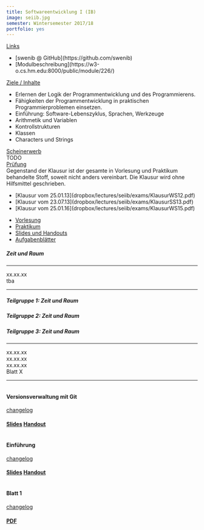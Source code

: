 ```yaml
---
title: Softwareentwicklung I (IB)
image: seiib.jpg
semester: Wintersemester 2017/18
portfolio: yes
---
```


<div class="container">
<div class="row">
<!-- {{{ Left sidebar  -->
<div class="col-md-4">
<div class="sidebar-box">
<div class="card-accordion card-accordion-simple card-accordion-icons-left mb80" id="card-accordion-simple" role="tablist" aria-multiselectable="true">
<!-- {{{ card 0: Links -->
<div class="card">
<div class="card-header accordion-header" role="tab" id="headingZero">
<a data-toggle="collapse" data-parent="#card-accordion-simple" href="#collapseZeroList" aria-expanded="true" aria-controls="collapseZeroList">
Links
</a>
</div>
<div id="collapseZeroList" class="collapse show" role="tabpanel" aria-labelledby="headingZero">
<div class="card-block">

<ul class="icon-list list-unstyled">
<li><i class="ion-link"></i>
[swenib @ GitHub](https://github.com/swenib)
</li>
<li><i class="ion-link"></i>
[Modulbeschreibung](https://w3-o.cs.hm.edu:8000/public/module/226/)
</li>
</ul>

</div>
</div>
</div>
<!-- }}} card 0 end -->
<!-- {{{ card 1: Ziele / Inhalte -->
<div class="card">
<div class="card-header accordion-header" role="tab" id="headingOne">
<a class="collapsed" data-toggle="collapse" data-parent="#card-accordion-simple" href="#collapseOneList" aria-expanded="false" aria-controls="collapseOneList">
Ziele / Inhalte
</a>
</div>
<div id="collapseOneList" class="collapse" role="tabpanel" aria-labelledby="headingOne">
<div class="card-block">

<ul class="icon-list list-unstyled">
<li><i class="ion-checkmark-round"></i>
Erlernen der Logik der Programmentwicklung und des Programmierens.
</li>
<li><i class="ion-checkmark-round"></i>
Fähigkeiten der Programmentwicklung in praktischen Programmierproblemen einsetzen.
</li>
<li><i class="ion-checkmark-round"></i>
Einführung: Software-Lebenszyklus, Sprachen, Werkzeuge
</li>
<li><i class="ion-checkmark-round"></i>
Arithmetik und Variablen
</li>
<li><i class="ion-checkmark-round"></i>
Kontrollstrukturen
</li>
<li><i class="ion-checkmark-round"></i>
Klassen
</li>
<li><i class="ion-checkmark-round"></i>
Characters und Strings
</li></ul>

</div>
</div>
</div>
<!-- }}} card 1 end -->
<!-- {{{ card 2: Scheinerwerb -->
<div class="card">
<div class="card-header accordion-header" role="tab" id="headingTwo">
<a class="collapsed" data-toggle="collapse" data-parent="#card-accordion-simple" href="#collapseTwoList" aria-expanded="false" aria-controls="collapseTwoList">
Scheinerwerb
</a>
</div>
<div id="collapseTwoList" class="collapse" role="tabpanel" aria-labelledby="headingTwo">
<div class="card-block">
TODO
<!-- Im Praktikum bearbeiten Sie selbstständig verschiedene von mir gestellte Aufgaben, die
Sie zur Bewertung abgeben müssen. Wurden die Abgaben insgesamt als erfolgreich von mir
bewertet, bekommen Sie einen Schein, der Ihnen erlaubt an der schriftlichen Prüfung
teilzunehmen.

Es gibt 5 Abgaben, die Sie jeweils an einem Dienstag Abend bis spätestens 23:59 abgeben
müssen. Für diese gilt:

-   Abgabe 0 wird nicht bewertet
-   Abgaben 1-3 müssen in der Summe zu 75% bestanden sein
-   Abgabe 4 muss zu 75% bestanden sein

Es gibt zwei weitere Abgaben in Form von sog. Livecodings. Dabei bekommen Sie zu
Beginn des Praktikums ein Aufgabenblatt und müssen die Lösung bis zum Ende des
Praktikums abgeben. Die Livecodings müssen beide zu mindestens 50% bestanden
sein. Die Livecodings finden unter Prüfungsbedingungen statt, d.h. erscheinen Sie
bitte pünktlich und es wird insbesondere nicht untereinander kommuniziert.

Alle Abgaben erfolgen als Einzelabgaben durch das Pushen in ein zugewiesenes
Git-Repository auf [GitHub](https://github.com/seiib-15WS). Blatt 0/Abgabe 0 dient
insbesondere dazu das Arbeiten mit Git und GitHub auszuprobieren, so dass es bei allen
anderen Abgaben zu keinen Problemen mehr kommt. -->
</div>
</div>
</div> <!-- card 2 end -->

<!-- card 3 -->
<div class="card">
<div class="card-header accordion-header" role="tab" id="headingThree">
<a class="collapsed" data-toggle="collapse" data-parent="#card-accordion-simple" href="#collapseThreeList" aria-expanded="false" aria-controls="collapseThreeList">
Prüfung
</a>
</div>
<div id="collapseThreeList" class="collapse" role="tabpanel" aria-labelledby="headingThree">
<div class="card-block">
Gegenstand der Klausur ist der gesamte in Vorlesung und Praktikum
behandelte Stoff, soweit nicht anders vereinbart. Die Klausur
wird ohne Hilfsmittel geschrieben.

<ul class="icon-list list-unstyled">
<li><i class="ion-compose"></i>
[Klausur vom 25.01.13](dropbox/lectures/seiib/exams/KlausurWS12.pdf)
</li>
<li><i class="ion-compose"></i>
[Klausur vom 23.07.13](dropbox/lectures/seiib/exams/KlausurSS13.pdf)
</li>
<li><i class="ion-compose"></i>
[Klausur vom 25.01.16](dropbox/lectures/seiib/exams/KlausurWS15.pdf)
</li>
</ul>
</div>
</div>
</div>
<!-- }}} card 3 end -->
</div> <!-- accordion end -->
</div><!-- sidebar-box end -->
</div><!-- sidebar end -->
<!-- }}} -->
<!-- {{{ Right contents -->
<div class="col-md-8">
<!-- {{{ Tab Titel -->
<ul class="nav-tabs nav" role="tablist">
<li class="nav-item">
<a class="ion-ios-book active nav-link" href="#Vorlesung" data-taget="#Vorlesung" role="tab" data-toggle="tab">
Vorlesung
</a>
</li>
<li class="nav-item">
<a class=" ion-ios-monitor nav-link" href="#Praktikum" data-taget="#Praktikum" role="tab" data-toggle="tab">
Praktikum
</a>
</li>
<li class="nav-item">
<a class=" ion-ios-cloud-download nav-link" href="#Slides" data-taget="#Slides" role="tab" data-toggle="tab">
Slides und Handouts
</a>
</li>
<li class="nav-item">
<a class=" ion-ios-cloud-download nav-link" href="#Exercises" data-taget="#Exercises" role="tab" data-toggle="tab">
Aufgabenblätter
</a>
</li>
</ul>
<!-- }}} -->
<!-- {{{ Tab contents -->
<div class="tab-content">
<!-- {{{ Tab: Vorlesung -->
<div class="space-30"></div>
<div role="tabpanel" class="tab-pane show active fade" id="Vorlesung" aria-expanded="true">

<h5>Zeit und Raum</h5>
<hr />
<div class="row">
<div class="col-md-2">
xx.xx.xx</div>
<div class="col-md-10">
tba</div>
</div> <!-- row end -->
<hr />
</div><!-- tab-panel end -->
<!-- }}} -->
<!-- {{{ Tab: Praktikum -->
<div role="tabpanel" class="tab-pane fade" id="Praktikum" aria-expanded="false">

<h5>Teilgruppe 1: Zeit und Raum</h5>
<h5>Teilgruppe 2: Zeit und Raum</h5>
<h5>Teilgruppe 3: Zeit und Raum</h5>
<hr />

<div class="row">
<div class="col-md-2">xx.xx.xx</div>
<div class="col-md-2">xx.xx.xx</div>
<div class="col-md-2">xx.xx.xx</div>
<div class="col-md-6">Blatt X</div>
</div> <!-- row end -->
<hr />

</div>
<!-- }}} -->
<!-- {{{ Tab: Slides und Handouts -->
<div role="tabpanel" class="tab-pane fade" id="Slides" aria-expanded="false">

<div class="row">

<div class="col-md-6 margin-btm-20">
<div class="portfolio-sec">
<div class="portfolio-thumnail">
<a href="dropbox/lectures/seiib/slides/00_Git.pdf">
<img src="dropbox/lectures/seiib/slides/00_Git.png" class="img-fluid" alt=""></a>
</div>
<div class="portfolio-desc text-center">
<h4 class="portfolio-post-title">Versionsverwaltung mit Git</h4>
<a class="portfolio-post-cat" href="dropbox/lectures/seiib/slides/00_Git.json">changelog</a>
<h4><a href="dropbox/lectures/seiib/slides/00_Git.pdf" class="btn theme-btn-default btn-lg">Slides</a>
<a href="dropbox/lectures/seiib/handouts/00_Git.pdf" class="btn theme-btn-default btn-lg">Handout</a></h4>
</div><!-- portfolio-desc end -->
</div><!-- portfolio-sec end -->
</div><!-- col-md-6 end -->


<div class="col-md-6 margin-btm-20">
<div class="portfolio-sec">
<div class="portfolio-thumnail">
<a href="dropbox/lectures/seiib/slides/01_Einfuehrung.pdf">
<img src="dropbox/lectures/seiib/slides/01_Einfuehrung.png" class="img-fluid" alt=""></a>
</div>
<div class="portfolio-desc text-center">
<h4 class="portfolio-post-title">Einführung</h4>
<a class="portfolio-post-cat" href="dropbox/lectures/seiib/slides/01_Einfuehrung.json">changelog</a>
<h4><a href="dropbox/lectures/seiib/slides/01_Einfuehrung.pdf" class="btn theme-btn-default btn-lg">Slides</a>
<a href="dropbox/lectures/seiib/handouts/01_Einfuehrung.pdf" class="btn theme-btn-default btn-lg">Handout</a></h4>
</div><!-- portfolio-desc end -->
</div><!-- portfolio-sec end -->
</div><!-- col-md-6 end -->




</div><!-- row end -->

</div><!-- tabpanel Slides end -->
<!-- }}} -->
<!-- {{{ Tab: Aufgabenblätter -->
<div role="tabpanel" class="tab-pane fade" id="Exercises" aria-expanded="false">

<div class="row">

<div class="col-md-6 margin-btm-20">
<div class="portfolio-sec">
<div class="portfolio-thumnail">
<a href="dropbox/lectures/seiib/exercises/Blatt01.pdf">
<img src="dropbox/lectures/seiib/exercises/Blatt01.png" class="img-fluid" alt="">
</a>
</div>
<div class="portfolio-desc text-center">
<h4 class="portfolio-post-title">Blatt 1</h4>
<a class="portfolio-post-cat" href="dropbox/lectures/seiib/exercises/Blatt01.json">changelog</a>
<h4><a href="dropbox/lectures/seiib/exercises/Blatt01.pdf" class="btn theme-btn-default btn-lg">
PDF
</a>
</h4>
</div><!-- portfolio-desc end -->
</div><!-- portfolio-sec end -->
</div><!-- col-md-6 end -->

</div><!-- row end -->

</div>
<!-- }}} -->
</div>
<!-- }}} -->
</div>
<!-- }}} -->
</div>
</div>
